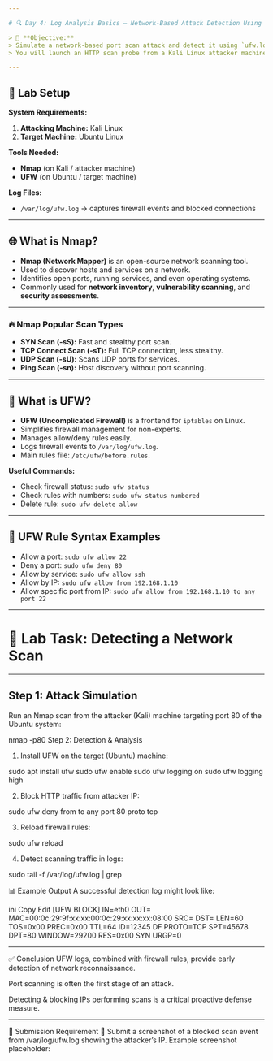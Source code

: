 ```yaml
---

# 🔍 Day 4: Log Analysis Basics – Network-Based Attack Detection Using UFW

> 🎯 **Objective:**  
> Simulate a network-based port scan attack and detect it using `ufw.log` logs on a Linux system.  
> You will launch an HTTP scan probe from a Kali Linux attacker machine and detect it on the Ubuntu victim machine.

---
```


## 🧰 Lab Setup

**System Requirements:**
1. **Attacking Machine:** Kali Linux  
2. **Target Machine:** Ubuntu Linux  

**Tools Needed:**
- **Nmap** (on Kali / attacker machine)  
- **UFW** (on Ubuntu / target machine)  

**Log Files:**
- `/var/log/ufw.log` → captures firewall events and blocked connections

---

## 🌐 What is Nmap?
- **Nmap (Network Mapper)** is an open-source network scanning tool.  
- Used to discover hosts and services on a network.  
- Identifies open ports, running services, and even operating systems.  
- Commonly used for **network inventory**, **vulnerability scanning**, and **security assessments**.

---

### 🔥 Nmap Popular Scan Types
- **SYN Scan (-sS):** Fast and stealthy port scan.  
- **TCP Connect Scan (-sT):** Full TCP connection, less stealthy.  
- **UDP Scan (-sU):** Scans UDP ports for services.  
- **Ping Scan (-sn):** Host discovery without port scanning.

---

## 🔐 What is UFW?
- **UFW (Uncomplicated Firewall)** is a frontend for `iptables` on Linux.  
- Simplifies firewall management for non-experts.  
- Manages allow/deny rules easily.  
- Logs firewall events to `/var/log/ufw.log`.  
- Main rules file: `/etc/ufw/before.rules`.  

**Useful Commands:**
- Check firewall status: `sudo ufw status`  
- Check rules with numbers: `sudo ufw status numbered`  
- Delete rule: `sudo ufw delete allow`  

---

## 🧾 UFW Rule Syntax Examples
- Allow a port: `sudo ufw allow 22`  
- Deny a port: `sudo ufw deny 80`  
- Allow by service: `sudo ufw allow ssh`  
- Allow by IP: `sudo ufw allow from 192.168.1.10`  
- Allow specific port from IP: `sudo ufw allow from 192.168.1.10 to any port 22`  

---

# 🧪 Lab Task: Detecting a Network Scan

---

## Step 1: Attack Simulation
Run an Nmap scan from the attacker (Kali) machine targeting port 80 of the Ubuntu system:

nmap -p80 <Target-IP>
Step 2: Detection & Analysis
1. Install UFW on the target (Ubuntu) machine:

sudo apt install ufw
sudo ufw enable
sudo ufw logging on
sudo ufw logging high

2. Block HTTP traffic from attacker IP:

sudo ufw deny from <Attacker-IP> to any port 80 proto tcp

3. Reload firewall rules:

sudo ufw reload

4. Detect scanning traffic in logs:

sudo tail -f /var/log/ufw.log | grep <Attacker-IP>

📊 Example Output
A successful detection log might look like:

ini
Copy
Edit
[UFW BLOCK] IN=eth0 OUT= MAC=00:0c:29:9f:xx:xx:00:0c:29:xx:xx:xx:08:00 SRC=<Attacker-IP> DST=<Target-IP> LEN=60 TOS=0x00 PREC=0x00 TTL=64 ID=12345 DF PROTO=TCP SPT=45678 DPT=80 WINDOW=29200 RES=0x00 SYN URGP=0

---

✅ Conclusion
UFW logs, combined with firewall rules, provide early detection of network reconnaissance.

Port scanning is often the first stage of an attack.

Detecting & blocking IPs performing scans is a critical proactive defense measure.

---

📸 Submission Requirement
🎯 Submit a screenshot of a blocked scan event from /var/log/ufw.log showing the attacker’s IP.
Example screenshot placeholder:

